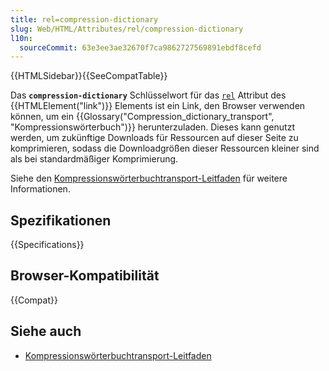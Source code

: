 ```yaml
---
title: rel=compression-dictionary
slug: Web/HTML/Attributes/rel/compression-dictionary
l10n:
  sourceCommit: 63e3ee3ae32670f7ca9862727569891ebdf8cefd
---
```


{{HTMLSidebar}}{{SeeCompatTable}}

Das **`compression-dictionary`** Schlüsselwort für das [`rel`](/de/docs/Web/HTML/Element/link#rel) Attribut des {{HTMLElement("link")}} Elements ist ein Link, den Browser verwenden können, um ein {{Glossary("Compression_dictionary_transport", "Kompressionswörterbuch")}} herunterzuladen. Dieses kann genutzt werden, um zukünftige Downloads für Ressourcen auf dieser Seite zu komprimieren, sodass die Downloadgrößen dieser Ressourcen kleiner sind als bei standardmäßiger Komprimierung.

Siehe den [Kompressionswörterbuchtransport-Leitfaden](/de/docs/Web/HTTP/Guides/Compression_dictionary_transport) für weitere Informationen.

## Spezifikationen

{{Specifications}}

## Browser-Kompatibilität

{{Compat}}

## Siehe auch

- [Kompressionswörterbuchtransport-Leitfaden](/de/docs/Web/HTTP/Guides/Compression_dictionary_transport)

